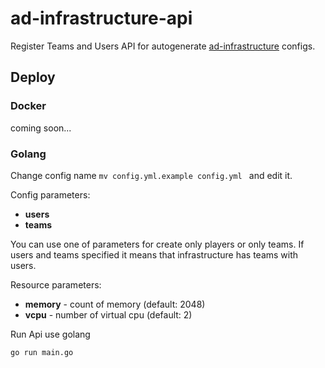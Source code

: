 # ad-infrastructure-api

Register Teams and Users API for autogenerate [ad-infrastructure](https://github.com/Ivanhahanov/ad-infrastructure)
configs.

## Deploy

### Docker

coming soon...

### Golang

Change config name `mv config.yml.example config.yml ` and edit it.

Config parameters:
* **users**
* **teams**

You can use one of parameters for create only players or only teams. If users and teams specified it means that infrastructure has teams with users. 

Resource parameters:
* **memory** - count of memory (default: 2048)
* **vcpu** - number of virtual cpu (default: 2)

Run Api use golang

```
go run main.go
```
